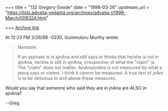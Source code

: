 +++
title = "132 Gregory Goode"
date = "1998-03-26"
upstream_url = "https://lists.advaita-vedanta.org/archives/advaita-l/1998-March/008324.html"

+++
[Archive link](https://lists.advaita-vedanta.org/archives/advaita-l/1998-March/008324.html)

At 12:23 PM 3/26/98 -0330, Gummuluru Murthy wrote:
>Namaste.
>
>If an aspirant is in ajnAna and still says or thinks that he/she is
>not in ajnAna, he/she is still in ajnAna, irrespective of what the
>"claim" is. The "claim" does not matter. AjnAna/jnAna is not measured
>by what a jeeva says or claims. I think it cannot be measured. A true
>test of jnAni is to be oblivious to and above these measures.

Would you say that someone who said they are in jnAna are ALSO in ajnAna?

--Greg

